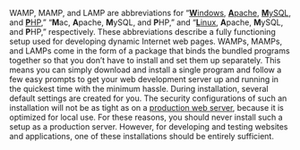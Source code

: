WAMP, MAMP, and LAMP are abbreviations for “[**W**indows](https://en.wikipedia.org/wiki/Microsoft_Windows), [**A**pache](https://en.wikipedia.org/wiki/Apache_HTTP_Server), [**M**ySQL](https://dev.mysql.com/doc/refman/5.7/en/what-is-mysql.html), and
[**P**HP](https://secure.php.net/),” “**M**ac, **A**pache, **M**ySQL, and **P**HP,” and “[**L**inux](https://www.linux.com/what-is-linux), **A**pache, **M**ySQL, and **P**HP,” respectively. These abbreviations describe a fully functioning setup used for developing dynamic Internet web pages.  WAMPs, MAMPs, and LAMPs come in the form of a package that binds the bundled programs together so that you don’t have to install and set them up separately. This means you can simply download and install a single program and follow a few easy prompts to get your web development server up and running in the quickest time with the minimum hassle.  During installation, several default settings are created for you. The security configurations of such an installation will not be as tight as on a [production web server](https://en.wikipedia.org/wiki/Deployment_environment), because it is optimized for local use. For these reasons, you should never install such a setup as a production server.  However, for developing and testing websites and applications, one of these installations should be entirely sufficient.
